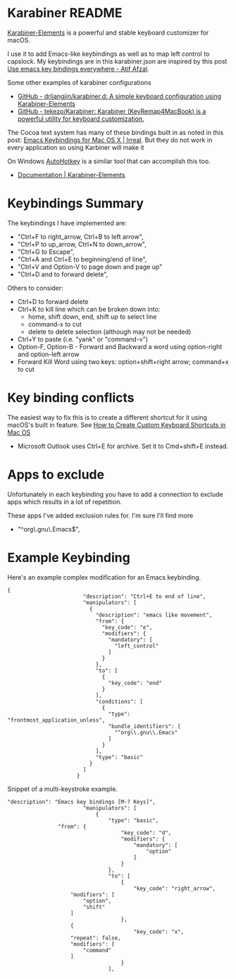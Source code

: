 # Karabiner README

[Karabiner-Elements](https://karabiner-elements.pqrs.org/) is a powerful and stable keyboard customizer for macOS.

I use it to add Emacs-like keybindings as well as to map left control to capslock. My keybindings are in this karabiner.json are inspired by this post [Use emacs key bindings everywhere - Atif Afzal](https://atfzl.com/use-emacs-key-bindings-everywhere).

Some other examples of karabiner configurations

* [GitHub - drliangjin/karabiner.d: A simple keyboard configuration using Karabiner-Elements](https://github.com/drliangjin/karabiner.d)
* [GitHub - tekezo/Karabiner: Karabiner (KeyRemap4MacBook) is a powerful utility for keyboard customization.](https://github.com/tekezo/Karabiner)

The Cocoa text system has many of these bindings built in as noted in this post: [Emacs Keybindings for Mac OS X | Irreal](https://irreal.org/blog/?p=259).  But they do not work in every application so using Karbiner will make it

On Windows [AutoHotkey](https://www.autohotkey.com/) is a similar tool that can accomplish this too.

* [Documentation | Karabiner-Elements](https://karabiner-elements.pqrs.org/docs/)

# Keybindings Summary

The keybindings I have implemented are:

* "Ctrl+F to right_arrow, Ctrl+B to left arrow",
* "Ctrl+P to up_arrow, Ctrl+N to down_arrow",
* "Ctrl+G to Escape",
* "Ctrl+A and Ctrl+E to beginning/end of line",
* "Ctrl+V and Option-V to page down and page up"
* "Ctrl+D and to forward delete",

Others to consider:

* Ctrl+D to forward delete
* Ctrl+K to kill line which can be broken down into:
    * home, shift down, end, shift up to select line
    * command-x to cut
    * delete to delete selection (although may not be needed)
* Ctrl+Y to paste (i.e. "yank" or "command-v")
* Option-F, Option-B - Forward and Backward a word using option-right and option-left arrow
* Forward Kill Word using two keys: option+shift+right arrow; command+x to cut

# Key binding conflicts

The easiest way to fix this is to create a different shortcut for it using macOS's built in feature.  See [How to Create Custom Keyboard Shortcuts in Mac OS](https://osxdaily.com/2017/08/08/create-custom-keyboard-shortcut-mac/#:~:text=1%20From%20MacOS%2C%20go%20to%20the%20%EF%A3%BF%20Apple,available%20for%20use%20%28in%20this%20example%2C%20%E2%80%9CRename%E2%80%A6%E2%80%9D%20)

* Microsoft Outlook uses Ctrl+E for archive. Set it to Cmd+shift+E instead.

# Apps to exclude

Unfortunately in each keybinding you have to add a connection to exclude apps which results in a lot of repetition.

These apps I've added exclusion rules for.  I'm sure I'll find more

* "^org\\.gnu\\.Emacs$",

# Example Keybinding

Here's an example complex modification for an Emacs keybinding.

```
{
                        "description": "Ctrl+E to end of line",
                        "manipulators": [
                          {
                            "description": "emacs like movement",
                            "from": {
                              "key_code": "e",
                              "modifiers": {
                                "mandatory": [
                                  "left_control"
                                ]
                              }
                            },
                            "to": [
                              {
                                "key_code": "end"
                              }
                            ],
                            "conditions": [
                              {
                                "type": "frontmost_application_unless",
                                "bundle_identifiers": [
                                  "^org\\.gnu\\.Emacs"
                                ]
                              }
                            ],
                            "type": "basic"
                          }
                        ]
                      }
```

Snippet of a multi-keystroke example.

```
"description": "Emacs key bindings [M-? Keys]",
                        "manipulators": [
                            {
                                "type": "basic",
				"from": {
                                    "key_code": "d",
                                    "modifiers": {
                                        "mandatory": [
                                            "option"
                                        ]
                                    }
                                },
                                "to": [
                                    {
                                        "key_code": "right_arrow",
					"modifiers": [
					    "option",
					    "shift"
					]
                                    },
				    {
                                        "key_code": "x",
					"repeat": false,
					"modifiers": [
					    "command"
					]
                                    }
                                ],
```